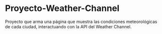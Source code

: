 # Proyecto-Weather-Channel
Proyecto que arma una página que muestra las condiciones meteorológicas de cada ciudad, interactuando con la API del Weather Channel.
